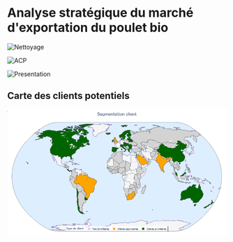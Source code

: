 # Analyse stratégique du marché d'exportation du poulet bio


![Nettoyage](https://github.com/Torkiell-Angoria/Pandas-Python---Analyse-strat-gique-du-march-d-exportation-de-poulet-bio/blob/main/img/acp.gif)

![ACP](https://github.com/Torkiell-Angoria/Pandas-Python---Analyse-strat-gique-du-march-d-exportation-de-poulet-bio/blob/main/img/nettoyage.gif)

![Presentation](https://github.com/Torkiell-Angoria/Pandas-Python---Analyse-strat-gique-du-march-d-exportation-de-poulet-bio/blob/main/img/pr%C3%A9sentation.gif)


## Carte des clients potentiels

![Carte client potentiels](https://github.com/Torkiell-Angoria/Pandas-Python---Analyse-strat-gique-du-march-d-exportation-de-poulet-bio/blob/main/img/projet%2011%20segmentation%20clients.PNG)
